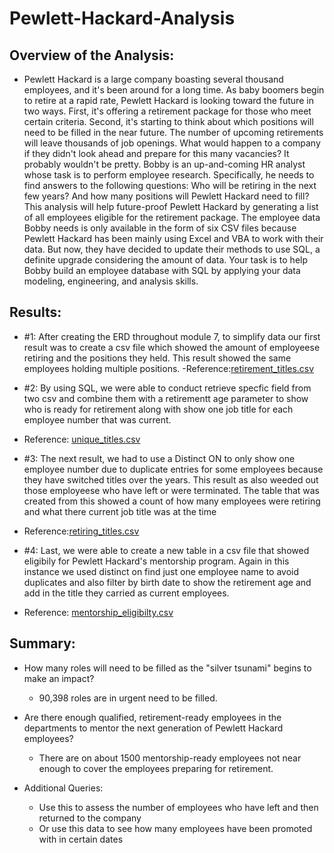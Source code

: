 # Pewlett-Hackard-Analysis

## Overview of the Analysis:

* Pewlett Hackard is a large company boasting several thousand employees, and it's been around for a long time. As baby boomers begin to retire at a rapid rate, Pewlett Hackard is looking toward the future in two ways. First, it's offering a retirement package for those who meet certain criteria. Second, it's starting to think about which positions will need to be filled in the near future.
The number of upcoming retirements will leave thousands of job openings. What would happen to a company if they didn't look ahead and prepare for this many vacancies? It probably wouldn't be pretty.
Bobby is an up-and-coming HR analyst whose task is to perform employee research. Specifically, he needs to find answers to the following questions: Who will be retiring in the next few years? And how many positions will Pewlett Hackard need to fill? This analysis will help future-proof Pewlett Hackard by generating a list of all employees eligible for the retirement package. The employee data Bobby needs is only available in the form of six CSV files because Pewlett Hackard has been mainly using Excel and VBA to work with their data.
But now, they have decided to update their methods to use SQL, a definite upgrade considering the amount of data. Your task is to help Bobby build an employee database with SQL by applying your data modeling, engineering, and analysis skills.

## Results:

* #1: After creating the ERD throughout module 7, to simplify data our first result was to create a csv file which showed the amount of employeese retiring and the positions they held. This result showed the same employees holding multiple positions.
-Reference:[retirement_titles.csv](https://github.com/cobb-j/Pewlett-Hackard-Analysis/files/9895309/retirement_titles.csv)

* #2: By using SQL, we were able to conduct retrieve specfic field from two csv and combine them with a retirementt age parameter to show who is ready for retirement along with show one job title for each employee number that was current. 
- Reference: [unique_titles.csv](https://github.com/cobb-j/Pewlett-Hackard-Analysis/files/9895295/unique_titles.csv)

* #3: The next result, we had to use a Distinct ON to only show one employee number due to duplicate entries for some employees because they have switched titles over the years. This result as also weeded out those employeese who have left or were terminated. The table that was created from this showed a count of how many employees were retiring and what there current job title was at the time
- Reference:[retiring_titles.csv](https://github.com/cobb-j/Pewlett-Hackard-Analysis/files/9895294/retiring_titles.csv)

* #4: Last, we were able to create a new table in a csv file that showed eligibily for Pewlett Hackard's mentorship program. Again in this instance we used distinct on find just one employee name to avoid duplicates and also filter by birth date to show the retirement age and add in the title they carried as current employees. 
- Reference: [mentorship_eligibilty.csv](https://github.com/cobb-j/Pewlett-Hackard-Analysis/files/9895303/mentorship_eligibilty.csv)

## Summary:
* How many roles will need to be filled as the "silver tsunami" begins to make an impact?
  - 90,398 roles are in urgent need to be filled. 
* Are there enough qualified, retirement-ready employees in the departments to mentor the next generation of Pewlett Hackard employees?
  - There are on about 1500 mentorship-ready employees not near enough to cover the employees preparing for retirement. 

* Additional Queries: 
   - Use this to assess the number of employees who have left and then returned to the company
   - Or use this data to see how many employees have been promoted with in certain dates
